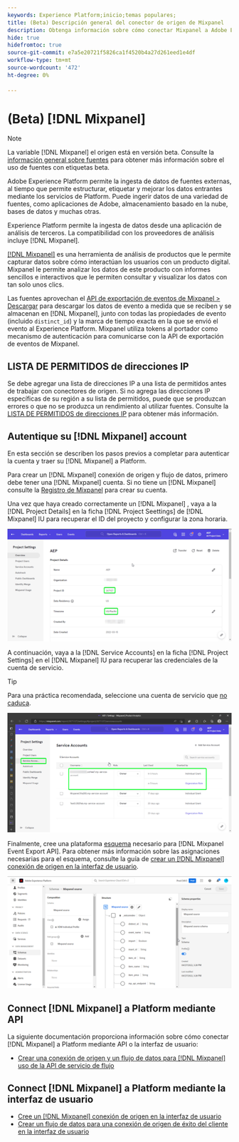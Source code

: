 ```yaml
---
keywords: Experience Platform;inicio;temas populares;
title: (Beta) Descripción general del conector de origen de Mixpanel
description: Obtenga información sobre cómo conectar Mixpanel a Adobe Experience Platform mediante API o la interfaz de usuario.
hide: true
hidefromtoc: true
source-git-commit: e7a5e20721f5826ca1f4520b4a27d261eed1e4df
workflow-type: tm+mt
source-wordcount: '472'
ht-degree: 0%

---
```


# (Beta) [!DNL Mixpanel]

>[!NOTE]
>
>La variable [!DNL Mixpanel] el origen está en versión beta. Consulte la [información general sobre fuentes](../../home.md#terms-and-conditions) para obtener más información sobre el uso de fuentes con etiquetas beta.

Adobe Experience Platform permite la ingesta de datos de fuentes externas, al tiempo que permite estructurar, etiquetar y mejorar los datos entrantes mediante los servicios de Platform. Puede ingerir datos de una variedad de fuentes, como aplicaciones de Adobe, almacenamiento basado en la nube, bases de datos y muchas otras.

Experience Platform permite la ingesta de datos desde una aplicación de análisis de terceros. La compatibilidad con los proveedores de análisis incluye [!DNL Mixpanel].

[[!DNL Mixpanel]](https://www.mixpanel.com) es una herramienta de análisis de productos que le permite capturar datos sobre cómo interactúan los usuarios con un producto digital. Mixpanel le permite analizar los datos de este producto con informes sencillos e interactivos que le permiten consultar y visualizar los datos con tan solo unos clics.

Las fuentes aprovechan el [API de exportación de eventos de Mixpanel > Descargar](https://developer.mixpanel.com/reference/raw-event-export) para descargar los datos de evento a medida que se reciben y se almacenan en [!DNL Mixpanel], junto con todas las propiedades de evento (incluido `distinct_id`) y la marca de tiempo exacta en la que se envió el evento al Experience Platform. Mixpanel utiliza tokens al portador como mecanismo de autenticación para comunicarse con la API de exportación de eventos de Mixpanel.

## LISTA DE PERMITIDOS de direcciones IP

Se debe agregar una lista de direcciones IP a una lista de permitidos antes de trabajar con conectores de origen. Si no agrega las direcciones IP específicas de su región a su lista de permitidos, puede que se produzcan errores o que no se produzca un rendimiento al utilizar fuentes. Consulte la [LISTA DE PERMITIDOS de direcciones IP](../../ip-address-allow-list.md) para obtener más información.

## Autentique su [!DNL Mixpanel] account

En esta sección se describen los pasos previos a completar para autenticar la cuenta y traer su [!DNL Mixpanel] a Platform.

Para crear un [!DNL Mixpanel] conexión de origen y flujo de datos, primero debe tener una [!DNL Mixpanel] cuenta. Si no tiene un [!DNL Mixpanel] consulte la [Registro de Mixpanel](https://mixpanel.com/register/) para crear su cuenta.

Una vez que haya creado correctamente un [!DNL Mixpanel] , vaya a la [!DNL Project Details] en la ficha [!DNL Project Seettings] de [!DNL Mixpanel] IU para recuperar el ID del proyecto y configurar la zona horaria.

![mixpanel-proyecto-settings](../../images/tutorials/create/mixpanel-export-events/mixpanel-project-settings.png)

A continuación, vaya a la [!DNL Service Accounts] en la ficha [!DNL Project Settings] en el [!DNL Mixpanel] IU para recuperar las credenciales de la cuenta de servicio.

>[!TIP]
>
>Para una práctica recomendada, seleccione una cuenta de servicio que [no caduca](https://developer.mixpanel.com/reference/service-accounts#service-account-expiration).

![Cuenta de servicio de Mixpanel](../../images/tutorials/create/mixpanel-export-events/mixpanel-service-account.png)

Finalmente, cree una plataforma [esquema](../../../xdm/schema/composition.md) necesario para [!DNL Mixpanel Event Export API]. Para obtener más información sobre las asignaciones necesarias para el esquema, consulte la guía de [crear un [!DNL Mixpanel] conexión de origen en la interfaz de usuario](../../tutorials/ui/create/analytics/mixpanel.md#additional-resources).

![Crear esquema](../../images/tutorials/create/mixpanel-export-events/schema.png)

## Connect [!DNL Mixpanel] a Platform mediante API

La siguiente documentación proporciona información sobre cómo conectar [!DNL Mixpanel] a Platform mediante API o la interfaz de usuario:

* [Crear una conexión de origen y un flujo de datos para [!DNL Mixpanel] uso de la API de servicio de flujo](../../tutorials/api/create/analytics/mixpanel.md)

## Connect [!DNL Mixpanel] a Platform mediante la interfaz de usuario

* [Cree un [!DNL Mixpanel] conexión de origen en la interfaz de usuario](../../tutorials/ui/create/analytics/mixpanel.md)
* [Crear un flujo de datos para una conexión de origen de éxito del cliente en la interfaz de usuario](../../tutorials/ui/dataflow/analytics.md)

